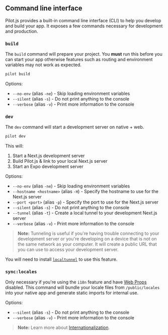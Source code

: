 ## Command line interface

Pilot.js provides a built-in command line interface (CLI) to help you develop and build your app. It exposes a few commands necessary for development and production.

### `build`

The `build` command will prepare your project. You **must** run this before you can start your app otherwise features such as routing and environment variables may not work as expected.

```bash
pilot build
```

Options:

- `--no-env` (alias `-ne`) - Skip loading environment variables
- `--silent` (alias `-s`) - Do not print anything to the console
- `--verbose` (alias `-v`) - Print more information to the console

### `dev`

The `dev` command will start a development server on native + web.

```bash
pilot dev
```

This will:

1. Start a Next.js development server
2. Build Pilot.js & link to your local Next.js server
3. Start an Expo development server

Options:

- `--no-env` (alias `-ne`) - Skip loading environment variables
- `--hostname <hostname>` (alias `-H`) - Specify the hostname to use for the Next.js server
- `--port <port>` (alias `-p`) - Specify the port to use for the Next.js server
- `--silent` (alias `-s`) - Do not print anything to the console
- `--tunnel` (alias `-t`) - Create a local tunnel to your development Next.js server
- `--verbose` (alias `-v`) - Print more information to the console

> **Note:** Tunneling is useful if you're having trouble connecting to your development server or you're developing on a device that is not on the same network as your computer. It will create a public URL that you can use to access your development server.

You will need to install [`localtunnel`](https://localtunnel.me/) to use this feature.

### `sync:locales`

Only necessary if you're using the `i18n` feature and have [Web Props](/docs/web-props.md) disabled. This command will bundle your locale files from `/public/locales` into your native app and generate static imports for internal use.

Options:

- `--silent` (alias `-s`) - Do not print anything to the console
- `--verbose` (alias `-v`) - Print more information to the console

> **Note:** Learn more about [Internationalization](/docs/i18n.md).
